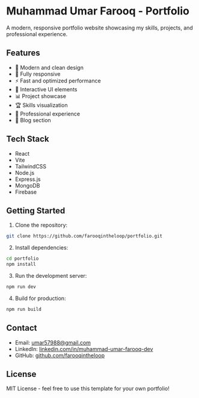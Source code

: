 # Muhammad Umar Farooq - Portfolio

A modern, responsive portfolio website showcasing my skills, projects, and professional experience.

## Features

- 🎨 Modern and clean design
- 📱 Fully responsive
- ⚡ Fast and optimized performance
- 🎯 Interactive UI elements
- 📊 Project showcase
- 🏆 Skills visualization
- 📜 Professional experience
- 📝 Blog section

## Tech Stack

- React
- Vite
- TailwindCSS
- Node.js
- Express.js
- MongoDB
- Firebase

## Getting Started

1. Clone the repository:
```bash
git clone https://github.com/farooqintheloop/portfolio.git
```

2. Install dependencies:
```bash
cd portfolio
npm install
```

3. Run the development server:
```bash
npm run dev
```

4. Build for production:
```bash
npm run build
```

## Contact

- Email: umar57988@gmail.com
- LinkedIn: [linkedin.com/in/muhammad-umar-farooq-dev](https://linkedin.com/in/muhammad-umar-farooq-dev)
- GitHub: [github.com/farooqintheloop](https://github.com/farooqintheloop)

## License

MIT License - feel free to use this template for your own portfolio! 